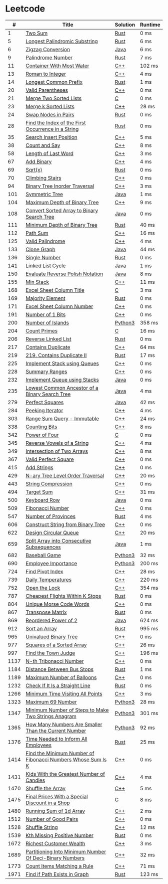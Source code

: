 # Leetcode

| # | Title | Solution | Runtime |
|---| ----- | -------- | ------- |
|1|[ Two Sum](https://leetcode.com/problems/two-sum/)|[Rust](./solutions/1.%20Two%20Sum.rs)|0 ms|
|5|[ Longest Palindromic Substring](https://leetcode.com/problems/longest-palindromic-substring/)|[Rust](./solutions/5.%20Longest%20Palindromic%20Substring.rs)|6 ms|
|6|[ Zigzag Conversion](https://leetcode.com/problems/zigzag-conversion/)|[Java](./solutions/6.%20Zigzag%20Conversion.java)|6 ms|
|9|[ Palindrome Number](https://leetcode.com/problems/palindrome-number/)|[Rust](./solutions/9.%20Palindrome%20Number.rs)|7 ms|
|11|[ Container With Most Water](https://leetcode.com/problems/container-with-most-water/)|[C++](./solutions/11.%20Container%20With%20Most%20Water.cpp)|102 ms|
|13|[ Roman to Integer](https://leetcode.com/problems/roman-to-integer/)|[C++](./solutions/13.%20Roman%20to%20Integer.cpp)|4 ms|
|14|[ Longest Common Prefix](https://leetcode.com/problems/longest-common-prefix/)|[Rust](./solutions/14.%20Longest%20Common%20Prefix.rs)|1 ms|
|20|[ Valid Parentheses](https://leetcode.com/problems/valid-parentheses/)|[C++](./solutions/20.%20Valid%20Parentheses.cpp)|0 ms|
|21|[ Merge Two Sorted Lists](https://leetcode.com/problems/merge-two-sorted-lists/)|[C](./solutions/21.%20Merge%20Two%20Sorted%20Lists.c)|0 ms|
|23|[ Merge k Sorted Lists](https://leetcode.com/problems/merge-k-sorted-lists/)|[C++](./solutions/23.%20Merge%20k%20Sorted%20Lists.cpp)|28 ms|
|24|[ Swap Nodes in Pairs](https://leetcode.com/problems/swap-nodes-in-pairs/)|[Rust](./solutions/24.%20Swap%20Nodes%20in%20Pairs.rs)|0 ms|
|28|[ Find the Index of the First Occurrence in a String](https://leetcode.com/problems/find-the-index-of-the-first-occurrence-in-a-string/)|[Rust](./solutions/28.%20Find%20the%20Index%20of%20the%20First%20Occurrence%20in%20a%20String.rs)|0 ms|
|35|[ Search Insert Position](https://leetcode.com/problems/search-insert-position/)|[C++](./solutions/35.%20Search%20Insert%20Position.cpp)|5 ms|
|38|[ Count and Say](https://leetcode.com/problems/count-and-say/)|[C++](./solutions/38.%20Count%20and%20Say.cpp)|8 ms|
|58|[ Length of Last Word](https://leetcode.com/problems/length-of-last-word/)|[C++](./solutions/58.%20Length%20of%20Last%20Word.cpp)|3 ms|
|67|[ Add Binary](https://leetcode.com/problems/add-binary/)|[C++](./solutions/67.%20Add%20Binary.cpp)|4 ms|
|69|[ Sqrt(x)](https://leetcode.com/problems/sqrtx/)|[Rust](./solutions/69.%20Sqrt(x).rs)|0 ms|
|70|[ Climbing Stairs](https://leetcode.com/problems/climbing-stairs/)|[C++](./solutions/70.%20Climbing%20Stairs.cpp)|0 ms|
|94|[ Binary Tree Inorder Traversal](https://leetcode.com/problems/binary-tree-inorder-traversal/)|[C++](./solutions/94.%20Binary%20Tree%20Inorder%20Traversal.cpp)|3 ms|
|101|[ Symmetric Tree](https://leetcode.com/problems/symmetric-tree/)|[Java](./solutions/101.%20Symmetric%20Tree.java)|1 ms|
|104|[ Maximum Depth of Binary Tree](https://leetcode.com/problems/maximum-depth-of-binary-tree/)|[C++](./solutions/104.%20Maximum%20Depth%20of%20Binary%20Tree.cpp)|9 ms|
|108|[ Convert Sorted Array to Binary Search Tree](https://leetcode.com/problems/convert-sorted-array-to-binary-search-tree/)|[Java](./solutions/108.%20Convert%20Sorted%20Array%20to%20Binary%20Search%20Tree.java)|0 ms|
|111|[ Minimum Depth of Binary Tree](https://leetcode.com/problems/minimum-depth-of-binary-tree/)|[Rust](./solutions/111.%20Minimum%20Depth%20of%20Binary%20Tree.rs)|40 ms|
|112|[ Path Sum](https://leetcode.com/problems/path-sum/)|[C++](./solutions/112.%20Path%20Sum.cpp)|16 ms|
|125|[ Valid Palindrome](https://leetcode.com/problems/valid-palindrome/)|[C++](./solutions/125.%20Valid%20Palindrome.cpp)|4 ms|
|133|[ Clone Graph](https://leetcode.com/problems/clone-graph/)|[Java](./solutions/133.%20Clone%20Graph.java)|44 ms|
|136|[ Single Number](https://leetcode.com/problems/single-number/)|[Rust](./solutions/136.%20Single%20Number.rs)|0 ms|
|141|[ Linked List Cycle](https://leetcode.com/problems/linked-list-cycle/)|[Java](./solutions/141.%20Linked%20List%20Cycle.java)|1 ms|
|150|[ Evaluate Reverse Polish Notation](https://leetcode.com/problems/evaluate-reverse-polish-notation/)|[Java](./solutions/150.%20Evaluate%20Reverse%20Polish%20Notation.java)|8 ms|
|155|[ Min Stack](https://leetcode.com/problems/min-stack/)|[C++](./solutions/155.%20Min%20Stack.cpp)|11 ms|
|168|[ Excel Sheet Column Title](https://leetcode.com/problems/excel-sheet-column-title/)|[C](./solutions/168.%20Excel%20Sheet%20Column%20Title.c)|3 ms|
|169|[ Majority Element](https://leetcode.com/problems/majority-element/)|[Rust](./solutions/169.%20Majority%20Element.rs)|0 ms|
|171|[ Excel Sheet Column Number](https://leetcode.com/problems/excel-sheet-column-number/)|[C++](./solutions/171.%20Excel%20Sheet%20Column%20Number.cpp)|0 ms|
|191|[ Number of 1 Bits](https://leetcode.com/problems/number-of-1-bits/)|[C++](./solutions/191.%20Number%20of%201%20Bits.cpp)|0 ms|
|200|[ Number of Islands](https://leetcode.com/problems/number-of-islands/)|[Python3](./solutions/200.%20Number%20of%20Islands.py)|358 ms|
|204|[ Count Primes](https://leetcode.com/problems/count-primes/)|[C](./solutions/204.%20Count%20Primes.c)|16 ms|
|206|[ Reverse Linked List](https://leetcode.com/problems/reverse-linked-list/)|[Rust](./solutions/206.%20Reverse%20Linked%20List.rs)|0 ms|
|217|[ Contains Duplicate](https://leetcode.com/problems/contains-duplicate/)|[C++](./solutions/217.%20Contains%20Duplicate.cpp)|64 ms|
|219|[ 219. Contains Duplicate II](https://leetcode.com/problems/contains-duplicate-ii/)|[Rust](./solutions/219.%20Contains%20Duplicate%20II.rs)|17 ms|
|225|[ Implement Stack using Queues](https://leetcode.com/problems/implement-stack-using-queues/)|[C++](./solutions/225.%20Implement%20Stack%20using%20Queues.cpp)|0 ms|
|228|[ Summary Ranges](https://leetcode.com/problems/summary-ranges/)|[C++](./solutions/228.%20Summary%20Ranges.cpp)|0 ms|
|232|[ Implement Queue using Stacks](https://leetcode.com/problems/implement-queue-using-stacks/)|[Java](./solutions/232.%20Implement%20Queue%20using%20Stacks.java)|0 ms|
|235|[ Lowest Common Ancestor of a Binary Search Tree](https://leetcode.com/problems/lowest-common-ancestor-of-a-binary-search-tree/)|[Java](./solutions/235.%20Lowest%20Common%20Ancestor%20of%20a%20Binary%20Search%20Tree.java)|4 ms|
|279|[ Perfect Squares](https://leetcode.com/problems/perfect-squares/)|[Java](./solutions/279.%20Perfect%20Squares.java)|42 ms|
|284|[ Peeking Iterator](https://leetcode.com/problems/peeking-iterator/)|[C++](./solutions/284.%20Peeking%20Iterator.cpp)|4 ms|
|303|[ Range Sum Query - Immutable](https://leetcode.com/problems/range-sum-query-immutable/)|[C++](./solutions/303.%20Range%20Sum%20Query%20-%20Immutable.cpp)|24 ms|
|338|[ Counting Bits](https://leetcode.com/problems/counting-bits/)|[C++](./solutions/338.%20Counting%20Bits.cpp)|8 ms|
|342|[ Power of Four](https://leetcode.com/problems/power-of-four/)|[C](./solutions/342.%20Power%20of%20Four.c)|0 ms|
|345|[ Reverse Vowels of a String](https://leetcode.com/problems/reverse-vowels-of-a-string/)|[C++](./solutions/345.%20Reverse%20Vowels%20of%20a%20String.cpp)|4 ms|
|349|[ Intersection of Two Arrays](https://leetcode.com/problems/intersection-of-two-arrays/)|[C++](./solutions/349.%20Intersection%20of%20Two%20Arrays.cpp)|8 ms|
|367|[ Valid Perfect Square](https://leetcode.com/problems/valid-perfect-square/)|[C++](./solutions/367.%20Valid%20Perfect%20Square.cpp)|0 ms|
|415|[ Add Strings](https://leetcode.com/problems/add-strings/)|[C++](./solutions/415.%20Add%20Strings.cpp)|0 ms|
|429|[ N-ary Tree Level Order Traversal](https://leetcode.com/problems/n-ary-tree-level-order-traversal/)|[C++](./solutions/429.%20N-ary%20Tree%20Level%20Order%20Traversal.cpp)|20 ms|
|443|[ String Compression](https://leetcode.com/problems/string-compression/)|[C++](./solutions/443.%20String%20Compression.cpp)|0 ms|
|494|[ Target Sum](https://leetcode.com/problems/target-sum/)|[C++](./solutions/494.%20Target%20Sum.cpp)|31 ms|
|500|[ Keyboard Row](https://leetcode.com/problems/keyboard-row/)|[Java](./solutions/500.%20Keyboard%20Row.java)|0 ms|
|509|[ Fibonacci Number](https://leetcode.com/problems/fibonacci-number/)|[C++](./solutions/509.%20Fibonacci%20Number.cpp)|0 ms|
|547|[ Number of Provinces](https://leetcode.com/problems/number-of-provinces/)|[Rust](./solutions/547.%20Number%20of%20Provinces.rs)|4 ms|
|606|[ Construct String from Binary Tree](https://leetcode.com/problems/construct-string-from-binary-tree/)|[C++](./solutions/606.%20Construct%20String%20from%20Binary%20Tree.cpp)|0 ms|
|622|[ Design Circular Queue](https://leetcode.com/problems/design-circular-queue/)|[C++](./solutions/622.%20Design%20Circular%20Queue.cpp)|20 ms|
|659|[ Split Array into Consecutive Subsequences](https://leetcode.com/problems/split-array-into-consecutive-subsequences/)|[Java](./solutions/659.%20Split%20Array%20into%20Consecutive%20Subsequences.java)|1 ms|
|682|[ Baseball Game](https://leetcode.com/problems/baseball-game/)|[Python3](./solutions/682.%20Baseball%20Game.py)|32 ms|
|690|[ Employee Importance](https://leetcode.com/problems/employee-importance/)|[Python3](./solutions/690.%20Employee%20Importance.py)|200 ms|
|724|[ Find Pivot Index](https://leetcode.com/problems/find-pivot-index/)|[C++](./solutions/724.%20Find%20Pivot%20Index.cpp)|28 ms|
|739|[ Daily Temperatures](https://leetcode.com/problems/daily-temperatures/)|[C++](./solutions/739.%20Daily%20Temperatures.cpp)|220 ms|
|752|[ Open the Lock](https://leetcode.com/problems/open-the-lock/)|[C++](./solutions/752.%20Open%20the%20Lock.cpp)|354 ms|
|787|[ Cheapest Flights Within K Stops](https://leetcode.com/problems/cheapest-flights-within-k-stops/)|[Rust](./solutions/787.%20Cheapest%20Flights%20Within%20K%20Stops.rs)|0 ms|
|804|[ Unique Morse Code Words](https://leetcode.com/problems/unique-morse-code-words/)|[C++](./solutions/804.%20Unique%20Morse%20Code%20Words.cpp)|0 ms|
|867|[ Transpose Matrix](https://leetcode.com/problems/transpose-matrix/)|[Rust](./solutions/867.%20Transpose%20Matrix.rs)|0 ms|
|869|[ Reordered Power of 2](https://leetcode.com/problems/reordered-power-of-2/)|[Java](./solutions/869.%20Reordered%20Power%20of%202.java)|624 ms|
|912|[ Sort an Array](https://leetcode.com/problems/sort-an-array/)|[Rust](./solutions/912.%20Sort%20an%20Array.rs)| 995 ms|
|965|[ Univalued Binary Tree](https://leetcode.com/problems/univalued-binary-tree/)|[C++](./solutions/965.%20Univalued%20Binary%20Tree.cpp)|0 ms|
|977|[ Squares of a Sorted Array](https://leetcode.com/problems/squares-of-a-sorted-array/)|[C++](./solutions/977.%20Squares%20of%20a%20Sorted%20Array.cpp)|26 ms|
|997|[ Find the Town Judge](https://leetcode.com/problems/find-the-town-judge/)|[C++](./solutions/997.%20Find%20the%20Town%20Judge.cpp)|196 ms|
|1137|[ N-th Tribonacci Number](https://leetcode.com/problems/n-th-tribonacci-number/)|[C++](./solutions/1137.%20N-th%20Tribonacci%20Number.cpp)|0 ms|
|1184|[ Distance Between Bus Stops](https://leetcode.com/problems/distance-between-bus-stops/)|[Rust](./solutions/1184.%20Distance%20Between%20Bus%20Stops.rs)|1 ms|
|1189|[ Maximum Number of Balloons](https://leetcode.com/problems/maximum-number-of-balloons/)|[C++](./solutions/1189.%20Maximum%20Number%20of%20Balloons.cpp)|0 ms|
|1232|[ Check If It Is a Straight Line](https://leetcode.com/problems/check-if-it-is-a-straight-line/)|[Rust](./solutions/1232.%20Check%20If%20It%20Is%20a%20Straight%20Line.rs)|0 ms|
|1266|[ Minimum Time Visiting All Points](https://leetcode.com/problems/minimum-time-visiting-all-points/)|[C++](./solutions/1266.%20Minimum%20Time%20Visiting%20All%20Points.cpp)|3 ms|
|1323|[ Maximum 69 Number](https://leetcode.com/problems/maximum-69-number/)|[Python3](./solutions/1323.%20Maximum%2069%20Number.py)|28 ms|
|1347|[ Minimum Number of Steps to Make Two Strings Anagram](https://leetcode.com/problems/minimum-number-of-steps-to-make-two-strings-anagram/)|[Python3](./solutions/1347.%20Minimum%20Number%20of%20Steps%20to%20Make%20Two%20Strings%20Anagram.py)|301 ms|
|1365|[ How Many Numbers Are Smaller Than the Current Number](https://leetcode.com/problems/how-many-numbers-are-smaller-than-the-current-number/)|[Python3](./solutions/1365.%20How%20Many%20Numbers%20Are%20Smaller%20Than%20the%20Current%20Number.py)|92 ms|
|1376|[ Time Needed to Inform All Employees](https://leetcode.com/problems/time-needed-to-inform-all-employees/)|[Rust](./solutions/1376.%20Time%20Needed%20to%20Inform%20All%20Employees.rs)|25 ms|
|1414|[ Find the Minimum Number of Fibonacci Numbers Whose Sum Is K](https://leetcode.com/problems/find-the-minimum-number-of-fibonacci-numbers-whose-sum-is-k/)|[C++](./solutions/1414.%20Find%20the%20Minimum%20Number%20of%20Fibonacci%20Numbers%20Whose%20Sum%20Is%20K.cpp)|0 ms|
|1431|[ Kids With the Greatest Number of Candies](https://leetcode.com/problems/kids-with-the-greatest-number-of-candies/)|[C++](./solutions/1431.%20Kids%20With%20the%20Greatest%20Number%20of%20Candies.cpp)|4 ms|
|1470|[ Shuffle the Array](https://leetcode.com/problems/shuffle-the-array/)|[C++](./solutions/1470.%20Shuffle%20the%20Array.cpp)|5 ms|
|1475|[ Final Prices With a Special Discount in a Shop](https://leetcode.com/problems/final-prices-with-a-special-discount-in-a-shop/)|[C](./solutions/1475.%20Final%20Prices%20With%20a%20Special%20Discount%20in%20a%20Shop.c)|8 ms|
|1480|[ Running Sum of 1d Array](https://leetcode.com/problems/running-sum-of-1d-array/)|[C++](./solutions/1480.%20Running%20Sum%20of%201d%20Array.cpp)|2 ms|
|1512|[ Number of Good Pairs](https://leetcode.com/problems/number-of-good-pairs/)|[C++](./solutions/1512.%20Number%20of%20Good%20Pairs.cpp)|0 ms|
|1528|[ Shuffle String](https://leetcode.com/problems/shuffle-string/)|[C++](./solutions/1528.%20Shuffle%20String.cpp)|12 ms|
|1539|[ Kth Missing Positive Number](https://leetcode.com/problems/kth-missing-positive-number/)|[Rust](./solutions/1539.%20Kth%20Missing%20Positive%20Number.rs)|0 ms|
|1672|[ Richest Customer Wealth](https://leetcode.com/problems/richest-customer-wealth/)|[C++](./solutions/1672.%20Richest%20Customer%20Wealth.cpp)|3 ms|
|1689|[ Partitioning Into Minimum Number Of Deci-Binary Numbers](https://leetcode.com/problems/partitioning-into-minimum-number-of-deci-binary-numbers/)|[C++](./solutions/1689.%20Partitioning%20Into%20Minimum%20Number%20Of%20Deci-Binary%20Numbers.cpp)|32 ms|
|1773|[ Count Items Matching a Rule](https://leetcode.com/problems/count-items-matching-a-rule/)|[C++](./solutions/1773.%20Count%20Items%20Matching%20a%20Rule.cpp)|71 ms|
|1971|[ Find if Path Exists in Graph](https://leetcode.com/problems/find-if-path-exists-in-graph/)|[Rust](./solutions/1971.%20Find%20if%20Path%20Exists%20in%20Graph.rs)|123 ms|
